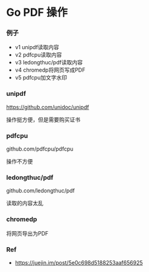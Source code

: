 # Go PDF 操作

### 例子

* v1 unipdf读取内容
* v2 pdfcpu读取内容
* v3 ledongthuc/pdf读取内容
* v4 chromedp将网页写成PDF
* v5 pdfcpu加文字水印

### unipdf

https://github.com/unidoc/unipdf

操作挺方便，但是需要购买证书

### pdfcpu

github.com/pdfcpu/pdfcpu

操作不方便

### ledongthuc/pdf

github.com/ledongthuc/pdf

读取的内容太乱

### chromedp

将网页导出为PDF

### Ref

* https://juejin.im/post/5e0c698d5188253aaf656925